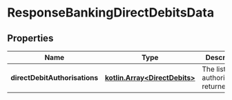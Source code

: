 # ResponseBankingDirectDebitsData

## Properties
Name | Type | Description | Notes
------------ | ------------- | ------------- | -------------
**directDebitAuthorisations** | [**kotlin.Array&lt;DirectDebits&gt;**](DirectDebits.md) | The list of authorisations returned |  [optional]
